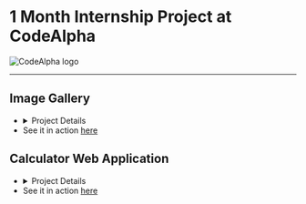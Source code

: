 <h1>1 Month Internship Project at CodeAlpha</h1>
<img src="https://media.licdn.com/dms/image/v2/C4D0BAQFVBPbc6-yxoA/company-logo_200_200/company-logo_200_200/0/1677167041761?e=1736985600&v=beta&t=y4_AqlP2NpnjELjCuPYgzKfnVrKSgUHHZuzPqMKUQ5c" alt="CodeAlpha logo" />
<hr />
<h2>Image Gallery</h2>
<ul>
  <li>
    <details>
      <summary>Project Details</summary>
      <p>
        The <strong>NatureLovers</strong> website is a fully responsive, interactive nature gallery featuring collections of <strong>flowers</strong>, <strong>forests</strong>, and <strong>skies</strong>.
        Built using <strong>Bootstrap</strong>, the site includes a sleek, mobile-friendly navigation bar that collapses into a menu on smaller devices,
        with links to a blog, about page, and social media profiles.
      </p>
      <h3>Key Features:</h3>
      <ul>
        <li>
          <strong>Dynamic Image Gallery:</strong> Users can browse through different images in each section using clickable thumbnails and arrow buttons.
        </li>
        <li>
          <strong>Responsive Design:</strong> The layout adjusts seamlessly to different screen sizes, ensuring an optimal experience on both desktop and mobile devices.
        </li>
        <li>
          <strong>Bootstrap Components:</strong> The site leverages Bootstrap's navbar, buttons, and grid system for a polished, professional look across all devices.
        </li>
      </ul>
    </details>
  </li>
  <li>See it in action <a href="https://kaniz-naqvi.github.io/Internship/CodeAlpha_Project-IMAGE-GALLERY/gallery.html" target="_blank">here</a></li>
</ul>


<h2>Calculator Web Application</h2>
<ul>
  <li>
    <details>
      <summary>Project Details</summary>
      <p>
        The <strong>Calculator</strong> web application is a responsive and interactive tool designed for performing basic arithmetic operations. 
        Built with <strong>HTML</strong>, <strong>CSS</strong>, and <strong>JavaScript</strong>, it features a user-friendly interface and dynamic functionality.
      </p>
      <h3>Key Features:</h3>
      <ul>
        <li>
          <strong>Responsive Design:</strong> Adapts to various screen sizes, ensuring a consistent user experience on desktops and mobile devices.
        </li>
        <li>
          <strong>Dark and Light Mode:</strong> Easily toggle between modes for comfortable viewing in different lighting conditions.
        </li>
        <li>
          <strong>Functional Buttons:</strong> Includes buttons for numbers, operations, a clear button (C), a delete button, and a result button (=) for efficient calculations.
        </li>
        <li>
          <strong>Interactive Hamburger Menu:</strong> Provides intuitive navigation, with a collapsible design for ease of use.
        </li>
        <li>
          <strong>Error Handling:</strong> Gracefully manages invalid inputs by displaying "Error" when necessary.
        </li>
      </ul>
      <h3>Usage:</h3>
      <p>
        Users can perform basic arithmetic calculations with real-time input display and smooth error management. 
        The application combines modern design with functionality, making it a versatile tool for everyday calculations.
      </p>
    </details>
  </li>
  <li>See it in action <a href="https://kaniz-naqvi.github.io/Internship/CodeAlpha-project-Calculator/cal.html" target="_blank">here</a></li>
</ul>
<a href="https://kaniz-naqvi.github.io/Internship/CodeAlpha_Project-portfoli/portfolio.html"></a>
